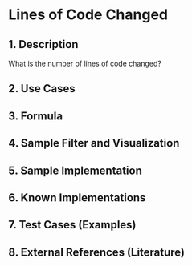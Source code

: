 # Lines of Code Changed

## 1. Description
What is the number of lines of code changed?

## 2. Use Cases

## 3. Formula

## 4. Sample Filter and Visualization

## 5. Sample Implementation


## 6. Known Implementations

## 7. Test Cases (Examples)

## 8. External References (Literature)
